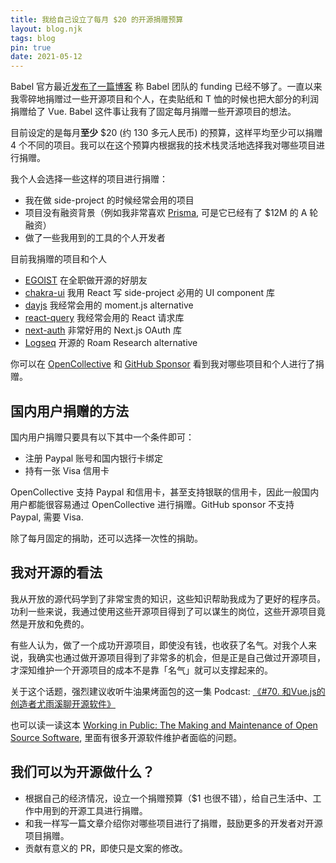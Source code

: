 ```yaml
---
title: 我给自己设立了每月 $20 的开源捐赠预算
layout: blog.njk
tags: blog
pin: true
date: 2021-05-12
---
```


Babel 官方最近[发布了一篇博客](https://babeljs.io/blog/2021/05/10/funding-update) 称 Babel 团队的 funding 已经不够了。一直以来我零碎地捐赠过一些开源项目和个人，在卖贴纸和 T 恤的时候也把大部分的利润捐赠给了 Vue. Babel 这件事让我有了固定每月捐赠一些开源项目的想法。

目前设定的是每月**至少** $20 (约 130 多元人民币) 的预算，这样平均至少可以捐赠 4 个不同的项目。我可以在这个预算内根据我的技术栈灵活地选择我对哪些项目进行捐赠。

我个人会选择一些这样的项目进行捐赠：

- 我在做 side-project 的时候经常会用的项目
- 项目没有融资背景（例如我非常喜欢 [Prisma](https://prisma.io), 可是它已经有了 $12M 的 A 轮融资）
- 做了一些我用到的工具的个人开发者

目前我捐赠的项目和个人

- [EGOIST](https://github.com/sponsors/egoist) 在全职做开源的好朋友
- [chakra-ui](https://opencollective.com/chakra-ui) 我用 React 写 side-project 必用的 UI component 库
- [dayjs](https://opencollective.com/dayjs) 我经常会用的 moment.js alternative
- [react-query](https://github.com/tannerlinsley/react-query) 我经常会用的 React 请求库
- [next-auth](https://next-auth.js.org/) 非常好用的 Next.js OAuth 库
- [Logseq](https://opencollective.com/logseq) 开源的 Roam Research alternative

你可以在 [OpenCollective](https://opencollective.com/randyloop) 和 [GitHub Sponsor](https://github.com/djyde?tab=sponsoring) 看到我对哪些项目和个人进行了捐赠。

## 国内用户捐赠的方法

国内用户捐赠只要具有以下其中一个条件即可：

- 注册 Paypal 账号和国内银行卡绑定
- 持有一张 Visa 信用卡

OpenCollective 支持 Paypal 和信用卡，甚至支持银联的信用卡，因此一般国内用户都能很容易通过 OpenCollective 进行捐赠。GitHub sponsor 不支持 Paypal, 需要 Visa.

除了每月固定的捐助，还可以选择一次性的捐助。

## 我对开源的看法

我从开放的源代码学到了非常宝贵的知识，这些知识帮助我成为了更好的程序员。功利一些来说，我通过使用这些开源项目得到了可以谋生的岗位，这些开源项目竟然是开放和免费的。

有些人认为，做了一个成功开源项目，即使没有钱，也收获了名气。对我个人来说，我确实也通过做开源项目得到了非常多的机会，但是正是自己做过开源项目，才深知维护一个开源项目的成本不是靠「名气」就可以支撑起来的。

关于这个话题，强烈建议收听牛油果烤面包的这一集 Podcast: [《#70. 和Vue.js的创造者尤雨溪聊开源软件》](https://avocadotoast.live/episodes/70/)

也可以读一读这本 [Working in Public: The Making and Maintenance of Open Source Software](https://www.amazon.com/dp/B08BDGXVK9), 里面有很多开源软件维护者面临的问题。

## 我们可以为开源做什么？

- 根据自己的经济情况，设立一个捐赠预算（$1 也很不错），给自己生活中、工作中用到的开源工具进行捐赠。
- 和我一样写一篇文章介绍你对哪些项目进行了捐赠，鼓励更多的开发者对开源项目捐赠。
- 贡献有意义的 PR，即使只是文案的修改。
